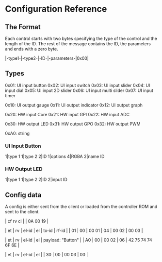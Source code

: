 # Configuration Reference

## The Format

Each control starts with two bytes specifying the type of the control and the length of the ID.
The rest of the message contains the ID, the parameters and ends with a zero byte.

|-type1-|-type2-|-ID-|-parameters-|0x00|

## Types

0x01: UI input button
0x02: UI input switch
0x03: UI input slider
0x04: UI input dial
0x05: UI input 2D slider
0x06: UI input multi slider
0x07: UI input timer

0x10: UI output gauge
0x11: UI output indicator
0x12: UI output graph

0x20: HW input Core
0x21: HW input GPI
0x22: HW input ADC

0x30: HW output LED
0x31: HW output GPO
0x32: HW output PWM

0xA0: string

### UI Input Button

1|type 1
1|type 2
2|ID
1|options
4|RGBA
2|name ID

### HW Output LED

1|type 1
1|type 2
2|ID
2|input ID

## Config data

A config is either sent from the client or loaded from the controller ROM and sent to the client.

| cf rv cl |
| 0A 00 19 |

| et | rv | el-id | el | tx-id | rf-id |
| 01 | 00 | 00 01 | 04 | 00 02 | 00 03 |

| et | rv | el-id | el | payload: "Button" |
| A0 | 00 | 00 02 | 06 | 42 75 74 74 6F 6E |

| et | rv | el-id | el |
| 30 | 00 | 00 03 | 00 |